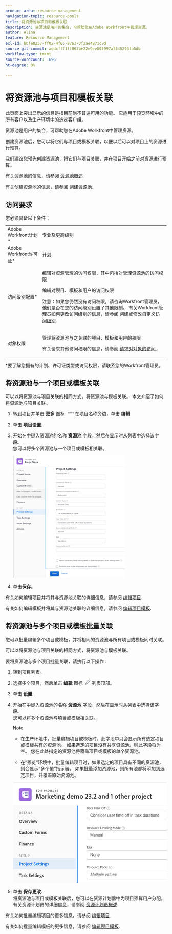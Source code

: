 ```yaml
---
product-area: resource-management
navigation-topic: resource-pools
title: 将资源池与项目和模板关联
description: 资源池是用户的集合，可帮助您在Adobe Workfront中管理资源。
author: Alina
feature: Resource Management
exl-id: bbfe8257-ff02-4f06-9763-3f2ae4871c9d
source-git-commit: addcff71ff067be22e9ee80f997af545293fa5db
workflow-type: tm+mt
source-wordcount: '696'
ht-degree: 0%

---
```


# 将资源池与项目和模板关联


<!-- drafted for bulk editing projects: keep this in yellow till this releases to ALL customers - May 1, 2023

Also - take out all the references to Preview and Prod at prod final
-->

<span class="preview">此页面上突出显示的信息是指目前尚不普遍可用的功能。 它适用于预览环境中的所有客户以及生产环境中的选定客户组。</span>


<!--
<p>The sections about how to add resource pools to templates, projects are duplicated from the articles listed in those sections (Editing Projects, Creating a Template, etc).</p>
<p>***I decided to keep these steps here, though, because it's hard to parse through those much lunger articles for just updating this one field.)</p>
-->

资源池是用户的集合，可帮助您在Adobe Workfront中管理资源。

创建资源池后，您可以将它们与项目或模板关联，以便以后可以对项目上的资源进行预算。

我们建议您预先创建资源池，将它们与项目关联，并在项目开始之前对资源进行预算。

有关资源池的信息，请参阅 [资源池概述](../../../resource-mgmt/resource-planning/resource-pools/work-with-resource-pools.md).

有关创建资源池的信息，请参阅 [创建资源池](../../../resource-mgmt/resource-planning/resource-pools/create-resource-pools.md).

## 访问要求

您必须具备以下条件：

<table style="table-layout:auto"> 
 <col> 
 <col> 
 <tbody> 
  <tr> 
   <td role="rowheader">Adobe Workfront计划*</td> 
   <td> <p>专业及更高级别</p> </td> 
  </tr> 
  <tr> 
   <td role="rowheader">Adobe Workfront许可证*</td> 
   <td> <p>计划 </p> </td> 
  </tr> 
  <tr> 
   <td role="rowheader">访问级别配置*</td> 
   <td> <p>编辑对资源管理的访问权限，其中包括对管理资源池的访问权限</p> <p>编辑对项目、模板和用户的访问权限</p> <p>注意：如果您仍然没有访问权限，请咨询Workfront管理员，他们是否在您的访问级别设置了其他限制。 有关Workfront管理员如何更改访问级别的信息，请参阅 <a href="../../../administration-and-setup/add-users/configure-and-grant-access/create-modify-access-levels.md" class="MCXref xref">创建或修改自定义访问级别</a>.</p> </td> 
  </tr> 
  <tr data-mc-conditions=""> 
   <td role="rowheader">对象权限</td> 
   <td> <p>管理将资源池与之关联的项目、模板和用户的权限</p> <p>有关请求其他访问权限的信息，请参阅 <a href="../../../workfront-basics/grant-and-request-access-to-objects/request-access.md" class="MCXref xref">请求对对象的访问 </a>.</p> </td> 
  </tr> 
 </tbody> 
</table>

&#42;要了解您拥有的计划、许可证类型或访问权限，请联系您的Workfront管理员。

## 将资源池与一个项目或模板关联

可以以将资源池与项目关联的相同方式，将资源池与模板关联。 本文介绍了如何将资源池与项目关联。

1. 转到项目并单击 **更多** 图标 ![](assets/more-icon.png)在项目名称旁边，单击 **编辑**.

1. 单击 **项目设置**.

1. 开始在中键入资源池的名称 **资源池** 字段，然后在显示时从列表中选择该字段。\
   您可以将多个资源池与一个项目或模板相关联。

   ![](assets/nwe-project-settings-in-edit-project-box-350x380.png)

1. 单击&#x200B;**保存**。

有关如何编辑项目并将其与资源池关联的详细信息，请参阅 [编辑项目](../../../manage-work/projects/manage-projects/edit-projects.md).

有关如何编辑模板并将其与资源池关联的详细信息，请参阅 [编辑项目模板](../../../manage-work/projects/create-and-manage-templates/edit-templates.md).

## 将资源池与多个项目或模板批量关联

您可以批量编辑多个项目或模板，并将相同的资源池与所有项目或模板同时关联。

可以以将资源池与项目关联的相同方式，将资源池与模板关联。

要将资源池与多个项目批量关联，请执行以下操作：

1. 转到项目列表。
1. 选择多个项目，然后单击 **编辑** 图标 ![](assets/edit-icon.png) 列表顶部。

1. 单击 **设置**.
1. 开始在中键入资源池的名称 **资源池** 字段，然后在显示时从列表中选择该字段。\
   您可以将多个资源池与项目或模板相关联。

   >[!NOTE]
   >
   >* 在生产环境中，批量编辑项目或模板时，此字段中只会显示所有选定项目或模板共有的资源池。 如果选定的项目没有共享资源池，则此字段将为空。 您在此处指定的资源池将覆盖项目或模板的单个资源池。
   >
   >* <span class="preview">在“预览”环境中，批量编辑项目时，如果选定的项目具有不同的资源池，则会显示“多个值”指示器。 如果批量添加资源池，则所有池都将添加到选定项目，并覆盖原始资源池。</span>


   <span class="preview">![add_resource_pools_to_multiple_projects.png](assets/add-resource-pools-to-multiple-projects-350x358.png)</span>

1. 单击 **保存更改**.\
   将资源池与项目或模板关联后，您可以在资源计划器中为项目预算用户分配。\
   有关资源计划员的详细信息，请参阅 [资源计划员概述](../../../resource-mgmt/resource-planning/get-started-resource-planner.md).

有关如何批量编辑项目的更多信息，请参阅 [编辑项目](../../../manage-work/projects/manage-projects/edit-projects.md).

有关如何批量编辑模板的更多信息，请参阅 [编辑项目模板](../../../manage-work/projects/create-and-manage-templates/edit-templates.md).
